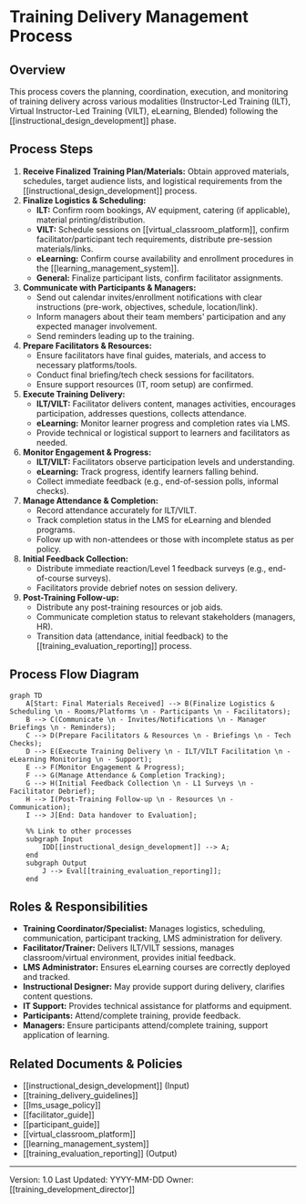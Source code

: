# Training Delivery Management Process

## Overview
This process covers the planning, coordination, execution, and monitoring of training delivery across various modalities (Instructor-Led Training (ILT), Virtual Instructor-Led Training (VILT), eLearning, Blended) following the [[instructional_design_development]] phase.

## Process Steps

1.  **Receive Finalized Training Plan/Materials:** Obtain approved materials, schedules, target audience lists, and logistical requirements from the [[instructional_design_development]] process.
2.  **Finalize Logistics & Scheduling:**
    *   **ILT:** Confirm room bookings, AV equipment, catering (if applicable), material printing/distribution.
    *   **VILT:** Schedule sessions on [[virtual_classroom_platform]], confirm facilitator/participant tech requirements, distribute pre-session materials/links.
    *   **eLearning:** Confirm course availability and enrollment procedures in the [[learning_management_system]].
    *   **General:** Finalize participant lists, confirm facilitator assignments.
3.  **Communicate with Participants & Managers:**
    *   Send out calendar invites/enrollment notifications with clear instructions (pre-work, objectives, schedule, location/link).
    *   Inform managers about their team members' participation and any expected manager involvement.
    *   Send reminders leading up to the training.
4.  **Prepare Facilitators & Resources:**
    *   Ensure facilitators have final guides, materials, and access to necessary platforms/tools.
    *   Conduct final briefing/tech check sessions for facilitators.
    *   Ensure support resources (IT, room setup) are confirmed.
5.  **Execute Training Delivery:**
    *   **ILT/VILT:** Facilitator delivers content, manages activities, encourages participation, addresses questions, collects attendance.
    *   **eLearning:** Monitor learner progress and completion rates via LMS.
    *   Provide technical or logistical support to learners and facilitators as needed.
6.  **Monitor Engagement & Progress:**
    *   **ILT/VILT:** Facilitators observe participation levels and understanding.
    *   **eLearning:** Track progress, identify learners falling behind.
    *   Collect immediate feedback (e.g., end-of-session polls, informal checks).
7.  **Manage Attendance & Completion:**
    *   Record attendance accurately for ILT/VILT.
    *   Track completion status in the LMS for eLearning and blended programs.
    *   Follow up with non-attendees or those with incomplete status as per policy.
8.  **Initial Feedback Collection:**
    *   Distribute immediate reaction/Level 1 feedback surveys (e.g., end-of-course surveys).
    *   Facilitators provide debrief notes on session delivery.
9.  **Post-Training Follow-up:**
    *   Distribute any post-training resources or job aids.
    *   Communicate completion status to relevant stakeholders (managers, HR).
    *   Transition data (attendance, initial feedback) to the [[training_evaluation_reporting]] process.

## Process Flow Diagram

```mermaid
graph TD
    A[Start: Final Materials Received] --> B(Finalize Logistics & Scheduling \n - Rooms/Platforms \n - Participants \n - Facilitators);
    B --> C(Communicate \n - Invites/Notifications \n - Manager Briefings \n - Reminders);
    C --> D(Prepare Facilitators & Resources \n - Briefings \n - Tech Checks);
    D --> E(Execute Training Delivery \n - ILT/VILT Facilitation \n - eLearning Monitoring \n - Support);
    E --> F(Monitor Engagement & Progress);
    F --> G(Manage Attendance & Completion Tracking);
    G --> H(Initial Feedback Collection \n - L1 Surveys \n - Facilitator Debrief);
    H --> I(Post-Training Follow-up \n - Resources \n - Communication);
    I --> J[End: Data handover to Evaluation];

    %% Link to other processes
    subgraph Input
        IDD[[instructional_design_development]] --> A;
    end
    subgraph Output
        J --> Eval[[training_evaluation_reporting]];
    end
```

## Roles & Responsibilities
*   **Training Coordinator/Specialist:** Manages logistics, scheduling, communication, participant tracking, LMS administration for delivery.
*   **Facilitator/Trainer:** Delivers ILT/VILT sessions, manages classroom/virtual environment, provides initial feedback.
*   **LMS Administrator:** Ensures eLearning courses are correctly deployed and tracked.
*   **Instructional Designer:** May provide support during delivery, clarifies content questions.
*   **IT Support:** Provides technical assistance for platforms and equipment.
*   **Participants:** Attend/complete training, provide feedback.
*   **Managers:** Ensure participants attend/complete training, support application of learning.

## Related Documents & Policies
*   [[instructional_design_development]] (Input)
*   [[training_delivery_guidelines]]
*   [[lms_usage_policy]]
*   [[facilitator_guide]]
*   [[participant_guide]]
*   [[virtual_classroom_platform]]
*   [[learning_management_system]]
*   [[training_evaluation_reporting]] (Output)

---
Version: 1.0
Last Updated: YYYY-MM-DD
Owner: [[training_development_director]] 